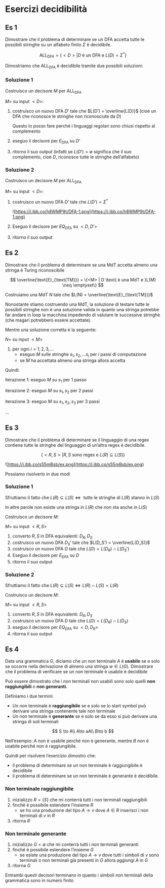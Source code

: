 ﻿# Esercizi decidibilità

## Es 1

Dimostrare che il problema di determinare se un DFA accetta tutte le possibili stringhe su un alfabeto finito $\Sigma$ è decidibile.

$$
\text{ALL}_{\text{DFA}} = \{<D> | D \text{ è un DFA e }L(D) = \Sigma^*\}
$$

Dimostriamo che $\text{ALL}_{\text{DFA}}$ è decidibile tramite due possibili soluzioni:

### Soluzione 1

Costruisco un decisore $M$ per $\text{ALL}_{\text{DFA}}$

$M=$ su input $<D>$:

1. costruisco un nuovo DFA $D’$ tale che $L(D’) = \overline{L(D)}$ (cioè un DFA che riconosce le stringhe non riconosciute da $D$)
    
    Questo lo posso fare perché i linguaggi regolari sono chiusi rispetto al complemento
    
2. eseguo il decisore per $E_{\text{DFA}}$ su $D’$
3. ritorno il suo output (infatti se $L(D’) = \emptyset$ significa che il suo complemento, cioè $D$, riconosce tutte le stringhe dell’alfabeto)

### Soluzione 2

Costruisco un decisore $M$ per $\text{ALL}_{\text{DFA}}$

$M=$ su input $<D>$:

1. costruisco un nuovo DFA $D’$ tale che $L(D’) = \Sigma^*$
    
    ![https://i.ibb.co/h8WMP9t/DFA-1.png](https://i.ibb.co/h8WMP9t/DFA-1.png)
    
2. Eseguo il decisore per $EQ_{\text{DFA}}$ su $<D,D’>$
3. ritorno il suo output

## Es 2

Dimostrare che il problema di determinare se una MdT accetta almeno una stringa è Turing riconoscibile

$$
\overline{\text{E}_{\text{TM}}} = \{<M> | D \text{ è una MdT e }L(M) \neq \emptyset\}
$$

Costruiamo una MdT $N$ tale che $L(N) = \overline{\text{E}_{\text{TM}}}$

Nonostante stiamo costruendo una MdT, la soluzione di testare tutte le possibili stringhe non è una soluzione valida in quanto una stringa potrebbe far andare in loop la macchina impedendo di valutare le successive stringhe (che magari potrebbero essere accettate).

Mentre una soluzione corretta è la seguente:

$N=$ su input $<M>$

1. per ogni $i = 1, 2, 3, …$
    - eseguo $M$ sulle stringhe $s_1, s_2, …s_i$ per $i$ passi di computazione
    - se $M$ ha accettata almeno una stringa allora accetta

Quindi:

iterazione 1: eseguo $M$ su $s_1$ per 1 passo

iterazione 2: eseguo $M$ su $s_1, s_2$ per 2 passi

iterazione 3: eseguo $M$ su $s_1, s_2, s_3$ per 3 passi

…

## Es 3

Dimostrare che il problema di determinare se il linguaggio di una regex contiene tutte le stringhe del linguaggio di un’altra regex è decidibile.

$$
\{<R, S> | R, S \text{ sono regex e } L(R) \subseteq L(S)\}
$$

![https://i.ibb.co/s55mBsb/ex.png](https://i.ibb.co/s55mBsb/ex.png)

Possiamo risolverlo in due modi

### Soluzione 1

Sfruttiamo il fatto che $L(R) \subseteq L(S) \iff \text{ tutte le stringhe di } L(R) \text{ stanno in }L(S)$

In altre parole non esiste una stringa in $L(R)$ che non sta anche in $L(S)$

Costruisco un decisore $M$:

$M =$ su input $<R, S>$

1. converto $R, S$ in DFA equivalenti: $D_R, D_S$
2. costruisco un nuovo DFA $D_S’$ tale che $L(D_S’) = \overline{L(D_S)}$
3. costruisco un nuovo DFA $D$ tale che $L(D) = L(D_R) \cap L(D_S’)$
4. Eseguo il decisore per $E_{\text{DFA}}$ su $D$
5. ritorno il suo output 

### Soluzione 2

Sfruttiamo il fatto che $L(R) \subseteq L(S) \iff L(R) \cap L(S) = L(R)$

Costruisco un decisore $M$:

$M =$ su input $<R, S>$

1. converto $R, S$ in DFA equivalenti: $D_R, D_S$
2. costruisco un nuovo DFA $D$ tale che $L(D) = L(D_R) \cap L(D_S)$
3. eseguo il decisore per $EQ_{\text{DFA}}$ su  $<D, D_R>$
4. ritorna il suo output

## Es 4

Data una grammatica $G$, diciamo che un non terminale $A$ è **usabile** se e solo se occorre nella derivazione di almeno una stringa $w \in L(G)$. Dimostrare che il problema di verificare se un non terminale è usabile è decidibile

Può essere dimostrato che i non terminali non usabili sono solo quelli **non raggiungibili** o **non generanti.**

Definiamo i due termini:

- Un non terminale è **raggiungibile** se e solo se lo start symbol può derivare una stringa contenente tale non terminale
- Un non terminale è **generante** se e solo se da esso si può derivare una stringa di soli terminali

$$
S \to A\\
A\to aA\\
B\to b
$$

Nell’esempio: $A$ non è usabile perché non è generante, mentre $B$ non è usabile perché non è raggiungibile.

Quindi per risolvere l’esercizio dimostro che:

- il problema di determinare se un non terminale è raggiungibile è decidibile
- il problema di determinare se un non terminale è generante è decidibile.

### Non terminale raggiungibile

1. inizializzo $R = \{S\}$ che mi conterrà tutti i non terminali raggiungibili
2. finché è possibile estendere l’insieme $R$
    - se ho una produzione del tipo $A \to v$ dove $A \in R$ inserisci i non terminali di $v$ in $R$
3. ritorna $R$

### Non terminale generante

1. inizializzo $G = \emptyset$ che mi conterrà tutti i non terminali generanti
2. finché è possibile estendere l’insieme $G$
    - se esiste una produzione del tipo $A \to v$ dove tutti i simboli di $v$ sono terminali o non terminali già presenti in $G$ allora aggiungi $A$ in $G$
3. ritorna $G$

Entrambi questi decisori terminano in quanto i simboli non terminali della grammatica sono in numero finito
